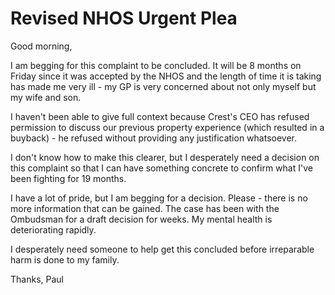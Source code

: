 # Revised NHOS Urgent Plea

Good morning,

I am begging for this complaint to be concluded. It will be 8 months on Friday since it was accepted by the NHOS and the length of time it is taking has made me very ill - my GP is very concerned about not only myself but my wife and son.  

I haven't been able to give full context because Crest's CEO has refused permission to discuss our previous property experience (which resulted in a buyback) - he refused without providing any justification whatsoever.

I don't know how to make this clearer, but I desperately need a decision on this complaint so that I can have something concrete to confirm what I've been fighting for 19 months.

I have a lot of pride, but I am begging for a decision. Please - there is no more information that can be gained. The case has been with the Ombudsman for a draft decision for weeks. My mental health is deteriorating rapidly.

I desperately need someone to help get this concluded before irreparable harm is done to my family.

Thanks,
Paul